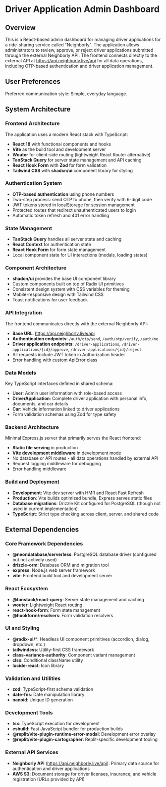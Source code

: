 # Driver Application Admin Dashboard

## Overview

This is a React-based admin dashboard for managing driver applications for a ride-sharing service called "Neighborly". The application allows administrators to review, approve, or reject driver applications submitted through the external Neighborly API. The frontend connects directly to the external API at https://api.neighborly.live/api for all data operations, including OTP-based authentication and driver application management.

## User Preferences

Preferred communication style: Simple, everyday language.

## System Architecture

### Frontend Architecture
The application uses a modern React stack with TypeScript:
- **React 18** with functional components and hooks
- **Vite** as the build tool and development server
- **Wouter** for client-side routing (lightweight React Router alternative)
- **TanStack Query** for server state management and API caching
- **React Hook Form** with **Zod** for form validation
- **Tailwind CSS** with **shadcn/ui** component library for styling

### Authentication System
- **OTP-based authentication** using phone numbers
- Two-step process: send OTP to phone, then verify with 6-digit code
- JWT tokens stored in localStorage for session management
- Protected routes that redirect unauthenticated users to login
- Automatic token refresh and 401 error handling

### State Management
- **TanStack Query** handles all server state and caching
- **React Context** for authentication state
- **React Hook Form** for form state management
- Local component state for UI interactions (modals, loading states)

### Component Architecture
- **shadcn/ui** provides the base UI component library
- Custom components built on top of Radix UI primitives
- Consistent design system with CSS variables for theming
- Mobile-responsive design with Tailwind CSS
- Toast notifications for user feedback

### API Integration
The frontend communicates directly with the external Neighborly API:
- **Base URL**: https://api.neighborly.live/api
- **Authentication endpoints**: `/auth/otp/send`, `/auth/otp/verify`, `/auth/me`
- **Driver application endpoints**: `/driver-applications`, `/driver-applications/{id}/approve`, `/driver-applications/{id}/reject`
- All requests include JWT token in Authorization header
- Error handling with custom ApiError class

### Data Models
Key TypeScript interfaces defined in shared schema:
- **User**: Admin user information with role-based access
- **DriverApplication**: Complete driver application with personal info, documents, and car details
- **Car**: Vehicle information linked to driver applications
- Form validation schemas using Zod for type safety

### Backend Architecture
Minimal Express.js server that primarily serves the React frontend:
- **Static file serving** in production
- **Vite development middleware** in development mode
- No database or API routes - all data operations handled by external API
- Request logging middleware for debugging
- Error handling middleware

### Build and Deployment
- **Development**: Vite dev server with HMR and React Fast Refresh
- **Production**: Vite builds optimized bundle, Express serves static files
- **Database migrations**: Drizzle Kit configured for PostgreSQL (though not used in current implementation)
- **TypeScript**: Strict type checking across client, server, and shared code

## External Dependencies

### Core Framework Dependencies
- **@neondatabase/serverless**: PostgreSQL database driver (configured but not actively used)
- **drizzle-orm**: Database ORM and migration tool
- **express**: Node.js web server framework
- **vite**: Frontend build tool and development server

### React Ecosystem
- **@tanstack/react-query**: Server state management and caching
- **wouter**: Lightweight React routing
- **react-hook-form**: Form state management
- **@hookform/resolvers**: Form validation resolvers

### UI and Styling
- **@radix-ui/***: Headless UI component primitives (accordion, dialog, dropdown, etc.)
- **tailwindcss**: Utility-first CSS framework
- **class-variance-authority**: Component variant management
- **clsx**: Conditional className utility
- **lucide-react**: Icon library

### Validation and Utilities
- **zod**: TypeScript-first schema validation
- **date-fns**: Date manipulation library
- **nanoid**: Unique ID generation

### Development Tools
- **tsx**: TypeScript execution for development
- **esbuild**: Fast JavaScript bundler for production builds
- **@replit/vite-plugin-runtime-error-modal**: Development error overlay
- **@replit/vite-plugin-cartographer**: Replit-specific development tooling

### External API Services
- **Neighborly API** (https://api.neighborly.live/api): Primary data source for authentication and driver applications
- **AWS S3**: Document storage for driver licenses, insurance, and vehicle registration (URLs provided by API)